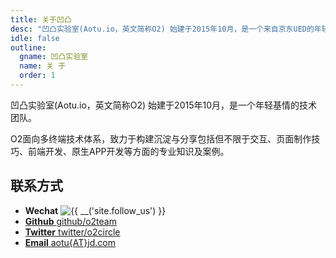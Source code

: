 ```yaml
---
title: 关于凹凸
desc: "凹凸实验室(Aotu.io，英文简称O2) 始建于2015年10月，是一个来自京东UED的年轻基情的技术团队。"
idle: false
outline:
  gname: 凹凸实验室
  name: 关 于
  order: 1
---
```


<div class="about">
  <div class="about-sec">
      <div class="about-sec-bd">
          <p>凹凸实验室(Aotu.io，英文简称O2) 始建于2015年10月，是一个年轻基情的技术团队。</p>
          <p>O2面向多终端技术体系，致力于构建沉淀与分享包括但不限于交互、页面制作技巧、前端开发、原生APP开发等方面的专业知识及案例。</p>
      </div>
  </div> 

  <div class="about-sec contact">
      <div class="about-sec-hd">
          <h2 class="about-sec-tit">联系方式</h2>
      </div>
      <div class="about-sec-bd">
          <ul>
              <li>
                  <div class="contact-item">
                      <strong>Wechat</strong>
                      <img  src="{{ url_for('img/qrcode.jpg') }}" alt="{{ __('site.follow_us') }}"/>
                  </div>
              </li>
              <li>
                  <a href="https://github.com/o2team" target="_blank" class="contact-item">
                      <strong>Github</strong>
                      <i class="fa fa-github"></i>
                      github/o2team
                  </a>
              </li>
              <li>
                  <a href="https://twitter.com/o2circle" target="_blank" class="contact-item">
                      <strong>Twitter</strong> 
                      <i class="fa fa-twitter"></i>
                      twitter/o2circle
                  </a>
              </li>
              <li>
                  <a href="mailto:aotu@jd.com" target="_blank" class="contact-item">
                      <strong>Email</strong>
                      <i class="fa fa-envelope"></i> 
                      aotu{AT}jd.com
                  </a>
              </li>
          </ul> 
      </div>
  </div> 

</div>